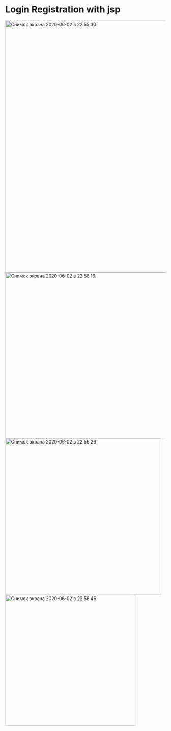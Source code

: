 # Login Registration with jsp 





<img width="787" alt="Снимок экрана 2020-06-02 в 22 55 30" src="https://user-images.githubusercontent.com/63892183/83547855-43009380-a51c-11ea-92da-baf3fcaf51c7.png">
<img width="519" alt="Снимок экрана 2020-06-02 в 22 56 16" src="https://user-images.githubusercontent.com/63892183/83547867-47c54780-a51c-11ea-9400-65630f26e8f1.png">
<img width="490" alt="Снимок экрана 2020-06-02 в 22 56 26" src="https://user-images.githubusercontent.com/63892183/83547879-4c89fb80-a51c-11ea-8347-70c1e8c8acfe.png">
<img width="409" alt="Снимок экрана 2020-06-02 в 22 56 46" src="https://user-images.githubusercontent.com/63892183/83547896-527fdc80-a51c-11ea-8a5c-da9ce0dd0415.png">
